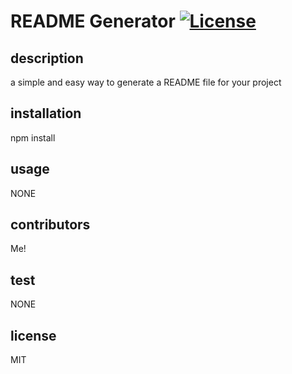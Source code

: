 # README Generator [![License](https://img.shields.io/badge/License-MIT-blue.svg)](https://opensource.org/licenses/MIT)
  
  
  
  
  ## description
  a simple and easy way to generate a README file for your project

  ## installation
  npm install

  ## usage
  NONE

  ## contributors
  Me!

  ## test
  NONE
  
  ## license
  MIT

